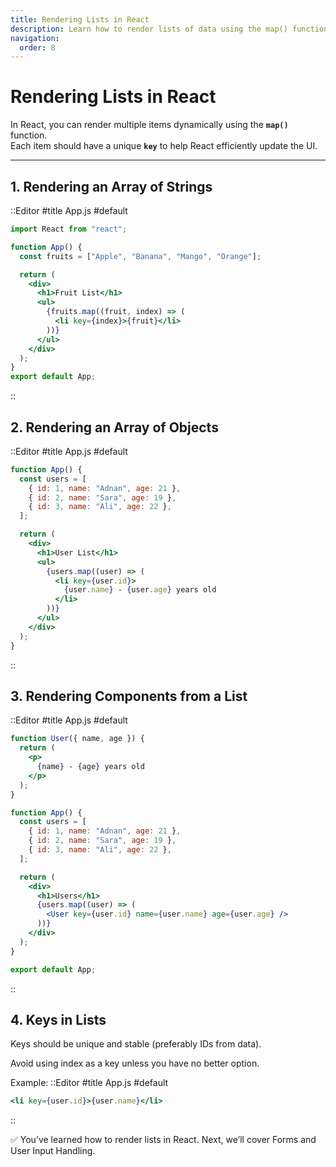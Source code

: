 ```yaml
---
title: Rendering Lists in React
description: Learn how to render lists of data using the map() function and the importance of keys in React.
navigation:
  order: 8
---
```


# Rendering Lists in React

In React, you can render multiple items dynamically using the **`map()`** function.  
Each item should have a unique **`key`** to help React efficiently update the UI.

---

## 1. Rendering an Array of Strings
::Editor
#title
App.js
#default
```jsx
import React from "react";

function App() {
  const fruits = ["Apple", "Banana", "Mango", "Orange"];

  return (
    <div>
      <h1>Fruit List</h1>
      <ul>
        {fruits.map((fruit, index) => (
          <li key={index}>{fruit}</li>
        ))}
      </ul>
    </div>
  );
}
export default App;
```
::

## 2. Rendering an Array of Objects
::Editor
#title
App.js
#default
```jsx
function App() {
  const users = [
    { id: 1, name: "Adnan", age: 21 },
    { id: 2, name: "Sara", age: 19 },
    { id: 3, name: "Ali", age: 22 },
  ];

  return (
    <div>
      <h1>User List</h1>
      <ul>
        {users.map((user) => (
          <li key={user.id}>
            {user.name} - {user.age} years old
          </li>
        ))}
      </ul>
    </div>
  );
}
```
::

## 3. Rendering Components from a List
::Editor
#title
App.js
#default
```jsx
function User({ name, age }) {
  return (
    <p>
      {name} - {age} years old
    </p>
  );
}

function App() {
  const users = [
    { id: 1, name: "Adnan", age: 21 },
    { id: 2, name: "Sara", age: 19 },
    { id: 3, name: "Ali", age: 22 },
  ];

  return (
    <div>
      <h1>Users</h1>
      {users.map((user) => (
        <User key={user.id} name={user.name} age={user.age} />
      ))}
    </div>
  );
}

export default App;
```
::

## 4. Keys in Lists
Keys should be unique and stable (preferably IDs from data).

Avoid using index as a key unless you have no better option.

Example:
::Editor
#title
App.js
#default
```jsx
<li key={user.id}>{user.name}</li>
```
::

✅ You’ve learned how to render lists in React.
Next, we’ll cover Forms and User Input Handling.